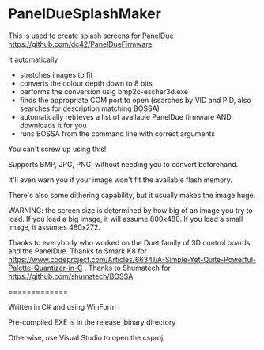 # PanelDueSplashMaker

This is used to create splash screens for PanelDue https://github.com/dc42/PanelDueFirmware

It automatically

 * stretches images to fit
 * converts the colour depth down to 8 bits
 * performs the conversion usig bmp2c-escher3d.exe
 * finds the appropriate COM port to open (searches by VID and PID, also searches for description matching BOSSA)
 * automatically retrieves a list of available PanelDue firmware AND downloads it for you
 * runs BOSSA from the command line with correct arguments

You can't screw up using this!

Supports BMP, JPG, PNG, without needing you to convert beforehand.

It'll even warn you if your image won't fit the available flash memory.

There's also some dithering capability, but it usually makes the image huge.

WARNING: the screen size is determined by how big of an image you try to load. If you load a big image, it will assume 800x480. If you load a small image, it assumes 480x272.

Thanks to everybody who worked on the Duet family of 3D control boards and the PanelDue. Thanks to Smark K8 for https://www.codeproject.com/Articles/66341/A-Simple-Yet-Quite-Powerful-Palette-Quantizer-in-C . Thanks to Shumatech for https://github.com/shumatech/BOSSA

=============

Written in C# and using WinForm

Pre-compiled EXE is in the release_binary directory

Otherwise, use Visual Studio to open the csproj
